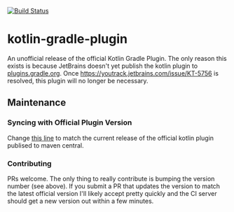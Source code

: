 [![Build Status](https://ci.appveyor.com/api/projects/status/qhrkr8hwohe1lsba?svg=true)](https://ci.appveyor.com/project/Zoltu/kotlin-gradle-plugin)

# kotlin-gradle-plugin
An unofficial release of the official Kotlin Gradle Plugin.  The only reason this exists is because JetBrains doesn't yet publish the kotlin plugin to [plugins.gradle.org](plugins.gradle.org).  Once https://youtrack.jetbrains.com/issue/KT-5756 is resolved, this plugin will no longer be necessary.

## Maintenance

### Syncing with Official Plugin Version

Change [this line](https://github.com/Zoltu/kotlin-gradle-plugin/blob/master/build.gradle#L8) to match the current release of the official kotlin plugin publised to maven central.

### Contributing

PRs welcome.  The only thing to really contribute is bumping the version number (see above).  If you submit a PR that updates the version to match the latest official version I'll likely accept pretty quickly and the CI server should get a new version out within a few minutes.

